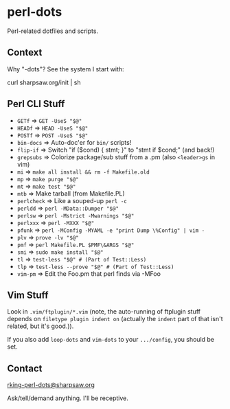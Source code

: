perl-dots
=========

Perl-related dotfiles and scripts.

Context
-------

Why "-dots"?  See the system I start with:

  curl sharpsaw.org/init | sh

Perl CLI Stuff
--------------

<!--
Requires: https://github.com/sharpsaw/perl-dots (for its bin/bin-docs)
Update by having sharpsaw/perl-dots then yy@" on the next line:
jjV}k!bin-docs
-->
* `GETf` ⇒ `GET -UseS "$@"`
* `HEADf` ⇒ `HEAD -UseS "$@"`
* `POSTf` ⇒ `POST -UseS "$@"`
* `bin-docs` ⇒ Auto-doc'er for `bin/` scripts!
* `flip-if` ⇒ Switch "if ($cond) { stmt; }" to "stmt if $cond;" (and back!)
* `grepsubs` ⇒ Colorize package/sub stuff from a .pm (also `<leader>gs` in vim)
* `mi` ⇒ `make all install && rm -f Makefile.old`
* `mp` ⇒ `make purge "$@"`
* `mt` ⇒ `make test "$@"`
* `mtb` ⇒ Make tarball (from Makefile.PL)
* `perlcheck` ⇒ Like a souped-up `perl -c`
* `perldd` ⇒ `perl -MData::Dumper "$@"`
* `perlsw` ⇒ `perl -Mstrict -Mwarnings "$@"`
* `perlxxx` ⇒ `perl -MXXX "$@"`
* `pfunk` ⇒ `perl -MConfig -MYAML -e "print Dump \%Config" | vim -`
* `plv` ⇒ `prove -lv "$@"`
* `pmf` ⇒ `perl Makefile.PL $PMF\&ARGS "$@"`
* `smi` ⇒ `sudo make install "$@"`
* `tl` ⇒ `test-less "$@" # (Part of Test::Less)`
* `tlp` ⇒ `test-less --prove "$@" # (Part of Test::Less)`
* `vim-pm` ⇒ Edit the Foo.pm that perl finds via -MFoo

Vim Stuff
---------

Look in `.vim/ftplugin/*.vim` (note, the auto-running of ftplugin stuff
depends on `filetype plugin indent on` (actually the `indent` part of that
isn't related, but it's good.)).

If you also add `loop-dots` and `vim-dots` to your `.../config`, you should be
set.

Contact
-------

rking-perl-dots@sharpsaw.org

Ask/tell/demand anything. I'll be receptive.
